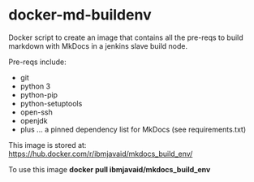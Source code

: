 # docker-md-buildenv
Docker script to create an image that contains all the pre-reqs to build markdown with MkDocs in a jenkins slave build node.

Pre-reqs include:
- git
- python 3
- python-pip
- python-setuptools
- open-ssh
- openjdk
- plus ... a pinned dependency list for MkDocs (see requirements.txt)

This image is stored at: https://hub.docker.com/r/ibmjavaid/mkdocs_build_env/

To use this image **docker pull ibmjavaid/mkdocs_build_env**
